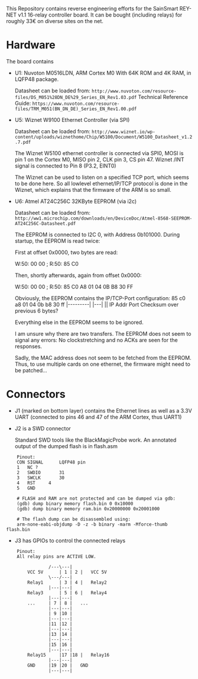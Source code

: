 
This Repository contains reverse engineering efforts for the
SainSmart REY-NET v1.1 16-relay controller board.
It can be bought (including relays) for roughly 33€ on diverse sites on the net.

Hardware
========

The board contains

* U1: Nuvoton M0516LDN, ARM Cortex M0 With 64K ROM and 4K RAM, in LQFP48 package.

	Datasheet can be loaded from: `http://www.nuvoton.com/resource-files/DS_M051%28DN_DE%29_Series_EN_Rev1.03.pdf`
	Technical Reference Guide: `https://www.nuvoton.com/resource-files/TRM_M051(BN_DN_DE)_Series_EN_Rev1.00.pdf`

* U5: Wiznet W9100 Ethernet Controller (via SPI)

	Datasheet can be loaded from: `http://www.wiznet.io/wp-content/uploads/wiznethome/Chip/W5100/Document/W5100_Datasheet_v1.2.7.pdf`

	The Wiznet W5100 ethernet controller is connected via SPI0,
	MOSI is pin 1 on the Cortex M0,
	MISO pin 2,
	CLK pin 3,
	CS pin 47.
	Wiznet /INT signal is connected to Pin 8 (P3.2, EINT0)

	The Wiznet can be used to listen on a specified TCP port,
	which seems to be done here. So all lowlevel ethernet/IP/TCP
	protocol is done in the Wiznet, which explains that the
	firmware of the ARM is so small.


* U6: Atmel AT24C256C 32KByte EEPROM (via i2c)

	Datasheet can be loaded from: `http://ww1.microchip.com/downloads/en/DeviceDoc/Atmel-8568-SEEPROM-AT24C256C-Datasheet.pdf`

	The EEPROM is connected to I2C 0, with Address 0b101000.
	During startup, the EEPROM is read twice:

	First at offset 0x0000, two bytes are read:

	W:50: 00 00  ;  R:50: 85 C0

	Then, shortly afterwards, again from offset 0x0000:

	W:50: 00 00  ;  R:50: 85 C0 A8 01 04 0B B8 30 FF
	
	Obviously, the EEPROM contains the IP/TCP-Port configuration:
	85 c0 a8 01 04 0b b8 30 ff
	   |---------| |---| ||
	   IP Addr     Port  Checksum over previous 6 bytes?

	Everything else in the EEPROM seems to be ignored.

	I am unsure why there are two transfers.
	The EEPROM does not seem to signal any errors:
	No clockstretching and no ACKs are seen for the responses.

	Sadly, the MAC address does not seem to be fetched from the
	EEPROM. Thus, to use multiple cards on one ethernet,
	the firmware might need to be patched...

Connectors
==========

* J1 (marked on bottom layer) contains the Ethernet lines as well as a 3.3V UART (connected to pins 46 and 47 of the ARM Cortex, thus UART1)

* J2 is a SWD connector

	Standard SWD tools like the BlackMagicProbe work.
	An annotated output of the dumped flash is in flash.asm

```
	Pinout:
	CON	SIGNAL		LQFP48 pin
	1	NC ?
	2	SWDIO		31
	3	SWCLK		30
	4	RST		4
	5	GND

	# FLASH and RAM are not protected and can be dumped via gdb:
	(gdb) dump binary memory flash.bin 0 0x10000
	(gdb) dump binary memory ram.bin 0x20000000 0x20001000

	# The flash dump can be disassembled using:
	arm-none-eabi-objdump -D -z -b binary -marm -Mforce-thumb flash.bin
```

* J3 has GPIOs to control the connected relays

```
	Pinout:
	All relay pins are ACTIVE LOW.

				/---\---|
		VCC 5V		| 1 | 2 |	VCC 5V
				\---/---|
		Relay1		| 3 | 4 |	Relay2
				|---|---|
		Relay3		| 5 | 6 |	Relay4
				|---|---|
		...		| 7 | 8 |	...
				|---|---|
				| 9 |10 |
				|---|---|
				|11 |12 |
				|---|---|
				|13 |14 |
				|---|---|
				|15 |16 |
				|---|---|
		Relay15		|17 |18 |	Relay16
				|---|---|
		GND		|19 |20 |	GND
				|---|---|

```
